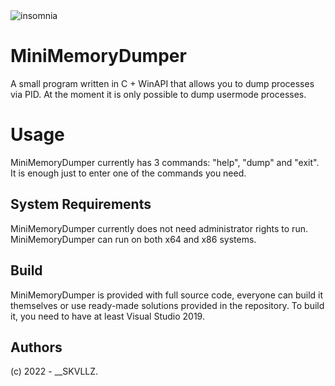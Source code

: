 <img src="https://raw.githubusercontent.com/0xNUMB/MiniMemoryDumper/main/Logo/insomnia.png" alt="insomnia">

# MiniMemoryDumper
A small program written in C + WinAPI that allows you to dump processes via PID. At the moment it is only possible to dump usermode processes.

# Usage
MiniMemoryDumper currently has 3 commands: "help", "dump" and "exit". It is enough just to enter one of the commands you need.

## System Requirements
MiniMemoryDumper currently does not need administrator rights to run. MiniMemoryDumper can run on both x64 and x86 systems.

## Build
MiniMemoryDumper is provided with full source code, everyone can build it themselves or use ready-made solutions provided in the repository.
To build it, you need to have at least Visual Studio 2019.

## Authors
(c) 2022 - __SKVLLZ.

